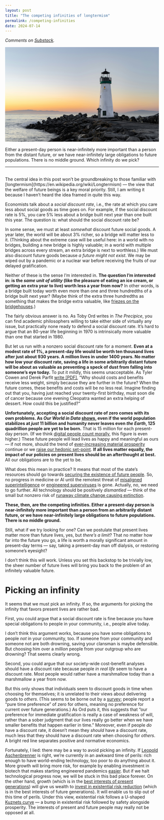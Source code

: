 ```yaml
---
layout: post
title: "The competing infinities of longtermism"
permalink: /competing-infinities
date: 2024-07-14
---
```


_Comments on [Substack](https://decisiontree.substack.com/p/competing-infinities)._

<img src="/assets/images/lighthouse-unsplash.jpg" alt="A picture of a lighthouse from Unplash. To set the moooood." width="auto">

Either a present-day person is near-infinitely more important than a person from the distant future, or we have near-infinitely large obligations to future populations. There is no middle ground. Which infinity do we pick?

---
<br>
The central idea in this post won’t be groundbreaking to those familiar with [longtermism](https://en.wikipedia.org/wiki/Longtermism) — the view that the welfare of future beings is a key moral priority. Still, I am writing it because I haven’t heard the idea framed in quite this way.

Economists talk about a *social discount rate*, i.e., the rate at which you care less about social goods as time goes on. For example, if the social discount rate is 5%, you care 5% less about a bridge built next year than one built this year. The question is: what should the social discount rate be?

In some sense, we must at least *somewhat* discount future social goods. A year later, the world will be about 3% richer, so a bridge will matter less to it. (Thinking about the extreme case will be useful here: in a world with no bridges, building a new bridge is highly valuable; in a world with multiple bridges across every stream, an extra bridge is next to worthless.) We must also discount future goods because *a future might not exist*. We may be wiped out by a pandemic or a nuclear war before receiving the fruits of our delayed gratification.

Neither of these is the sense I’m interested in. **The question I’m interested in: is the *same unit of utility* (like the pleasure of eating an ice cream, or getting an extra year to live) worth less a year from now?** In other words, is a bridge built today worth even more than one and three hundredths of a bridge built next year? (Maybe think of the extra three hundredths as something that makes the bridge extra valuable, like [friezes on the bridgehouses](https://en.wikipedia.org/wiki/DuSable_Bridge#Decoration).) 

The fairly obvious answer is no. As Toby Ord writes in *The Precipice*, you can find academic philosophers willing to take either side of virtually any issue, but practically none ready to defend a social discount rate. It’s hard to argue that an 80-year life beginning in 1970 is intrinsically more valuable than one that started in 1980\. 

But let us run with a nonzero social discount rate for a moment. **Even at a modest rate of 1%, a present-day life would be worth ten thousand lives after just about 930 years. A million lives in under 1400 years. No matter how low your discount rate, saving a life in some arbitrarily distant future will be about as valuable as preventing a speck of dust from falling into someone’s eye today.** To put it mildly, this seems unacceptable. As Tyler Cowen and Derek Parfit [write \[PDF\]](https://d101vc9winf8ln.cloudfront.net/documents/27957/original/Cowen___Parfit_-_Against_the_social_discount_rate.pdf?1523454279), “Why should costs and benefits receive less weight, simply because they are further in the future? When the future comes, these benefits and costs will be no less real. Imagine finding out that you, having just reached your twenty-first birthday, must soon die of cancer because one evening Cleopatra wanted an extra helping of dessert. How could this be justified?” 

**Unfortunately, accepting a social discount rate of zero comes with its own problems. As *Our World in Data* [shows](https://ourworldindata.org/the-future-is-vast), even if the world population stabilizes at *just* 11 billion and humanity never leaves even *the Earth*, 125 quadrillion people are yet to be born.** That is 15 million for each present-day person. (If we think [digital people count morally](https://www.cold-takes.com/digital-people-faq/#could-digital-people-be-conscious-could-they-deserve-human-rights), this figure is even higher.) These future people will lead lives as happy and meaningful as ours — if not more, should the trend of [ever-increasing material prosperity](https://ourworldindata.org/grapher/global-gdp-over-the-long-run) continue or we [raise our hedonic set-point](https://www.hedweb.com/). **If all lives matter equally, the impact of our policies on present lives should be an afterthought at best.** All our obligations are to the yet to be.

What does this mean in practice? It means that most of the state’s resources should go towards [securing the existence of future people](https://nickbostrom.com/papers/astronomical-waste/). So, no progress in medicine or AI until the remotest threat of [misaligned superintelligence](https://en.wikipedia.org/wiki/Existential_risk_from_artificial_general_intelligence) or [engineered superviruses](https://80000hours.org/problem-profiles/preventing-catastrophic-pandemics/) is gone. Actually, no, we need to go further. All technology should be positively *dismantled* — think of the small but nonzero risk of [runaway climate change causing extinction](https://en.wikipedia.org/wiki/Clathrate_gun_hypothesis).

**These, then, are the competing infinities. Either a present-day person is near-infinitely more important than a person from an arbitrarily distant future, or we have near-infinitely large obligations to future populations. There is no middle ground.**

Still, what if we try looking for one? Can we postulate that present lives matter more than future lives, yes, but *there’s a limit*? That no matter how far into the future you go, a life is worth a morally significant amount in present-day terms — say, taking a present-day man off dialysis, or restoring someone’s eyesight? 

I don’t think this will work. Unless you set this backstop to be trivially low, the sheer number of future lives will bring you back to the problem of an infinitely valuable future.

# Picking an infinity

It seems that we must pick an infinity. If so, the arguments for picking the infinity that favors present lives are rather bad.

First, you could argue that a social discount rate is fine because you have special obligations to people in your community, i.e., people alive today. 

I don’t think this argument works, because you have some obligations to people *not* in your community, too. If someone from your community and someone not are both drowning, saving your clansman is maybe defensible. But choosing him over a *million* people from your outgroup who are drowning? That seems clearly wrong.

Second, you could argue that our society-wide cost-benefit analyses should have a discount rate because people *in real life* seem to have a discount rate. Most people would rather have a marshmallow today than a marshmallow a year from now.

But this only shows that individuals seem to discount goods in time when choosing for themselves; it is unrelated to their views about delivering goods to *others*. (This seems to be borne out by a [survey](https://link.springer.com/article/10.1023/A:1022298223127); people report a “pure time preference” of zero for others, meaning no preference for current over future generations.) As Ord puts it, this suggests that “our preference for immediate gratification is really a case of weakness of will, rather than a sober judgment that our lives really go better when we have smaller benefits that happen earlier in time.” Moreover, even if people *do* have a discount rate, it doesn’t mean they *should* have a discount rate, much less that they should have a discount rate when choosing for *others*. A bright red line separates positive and normative economics.

Fortunately, I lied: there may be a way to avoid picking an infinity. If [Leopold Aschenbrenner](https://globalprioritiesinstitute.org/existential-risk-and-growth-aschenbrenner-and-trammell/) is right, we’re currently in an awkward time of perils: rich enough to have world-ending technology, too poor to do anything about it. More growth will bring more risk, for example by enabling investment in biotech that makes starting engineered pandemics [easier](https://x.com/patrickc/status/650726376073367552?lang=en). But if we halt technological progress now, we will be stuck in this bad place forever. On the other hand, growth (which is in the [best interests of present generations](https://www.goodreads.com/en/book/show/31283667-stubborn-attachments)) will give us wealth to [invest in existential risk reduction](https://reflectivedisequilibrium.blogspot.com/2020/05/what-would-civilization-immune-to.html) (which is in the best interests of future generations). It will enable us to slip out of this time of perils. Under this view, existential risk follows a U-shaped [Kuznets curve](https://en.wikipedia.org/wiki/Kuznets_curve) — a bump in existential risk followed by safety alongside prosperity. The interests of present and future people may really not be opposed at all.